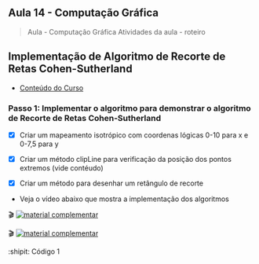## Aula 14 - Computação Gráfica

> Aula - Computação Gráfica
> Atividades da aula - roteiro

## Implementação de Algoritmo de Recorte de Retas Cohen-Sutherland

- [Conteúdo do Curso](https://github.com/marcoswagner-commits/projetos_cg/blob/56bc895a869568bf9bb4c13f42e976b133f58330/ApostilaCG2021_Modulo2.pdf)

### Passo 1: Implementar o algoritmo para demonstrar o algoritmo de Recorte de Retas Cohen-Sutherland
- [x] Criar um mapeamento isotrópico com coordenas lógicas 0-10 para x e 0-7,5 para y
- [x] Criar um método clipLine para verificação da posição dos pontos extremos (vide contéudo)
- [x] Criar um método para desenhar um retângulo de recorte


- Veja o vídeo abaixo que mostra a implementação dos algoritmos
 
🎬
[![material complementar](https://github.com/marcoswagner-commits/projetos_cg/blob/cc6e41c33250a44aa967125b80f7be78c95b68c3/Capa_Aula14-15.png)](https://www.youtube.com/watch?v=MS53QlPaB4s)

🎬
[![material complementar](https://github.com/marcoswagner-commits/projetos_cg/blob/cc6e41c33250a44aa967125b80f7be78c95b68c3/Capa_Aula14-15.png)](https://www.youtube.com/watch?v=f86Fw8OHDHk)



:shipit: Código 1
```



```



